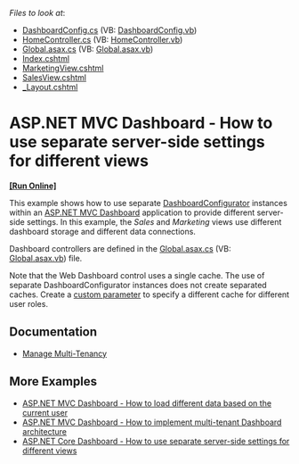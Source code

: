 <!-- default file list -->
*Files to look at*:

* [DashboardConfig.cs](./CS/MvcDashboard_ServerSideApi/App_Start/DashboardConfig.cs) (VB: [DashboardConfig.vb](./VB/MvcDashboard_ServerSideApi/App_Start/DashboardConfig.vb))
* [HomeController.cs](./CS/MvcDashboard_ServerSideApi/Controllers/HomeController.cs) (VB: [HomeController.vb](./VB/MvcDashboard_ServerSideApi/Controllers/HomeController.vb))
* [Global.asax.cs](./CS/MvcDashboard_ServerSideApi/Global.asax.cs) (VB: [Global.asax.vb](./VB/MvcDashboard_ServerSideApi/Global.asax.vb))
* [Index.cshtml](./CS/MvcDashboard_ServerSideApi/Views/Home/Index.cshtml)
* [MarketingView.cshtml](./CS/MvcDashboard_ServerSideApi/Views/Home/MarketingView.cshtml)
* [SalesView.cshtml](./CS/MvcDashboard_ServerSideApi/Views/Home/SalesView.cshtml)
* [_Layout.cshtml](./CS/MvcDashboard_ServerSideApi/Views/Shared/_Layout.cshtml)
<!-- default file list end -->
# ASP.NET MVC Dashboard - How to use separate server-side settings for different views
<!-- run online -->
**[[Run Online]](https://codecentral.devexpress.com/128579193/)**
<!-- run online end -->


This example shows how to use separate [DashboardConfigurator](https://docs.devexpress.com/Dashboard/DevExpress.DashboardWeb.DashboardConfigurator) instances within an [ASP.NET MVC Dashboard](https://docs.devexpress.com/Dashboard/16977/web-dashboard/aspnet-mvc-dashboard-extension) application to provide different server-side settings. In this example, the _Sales_ and _Marketing_ views use different dashboard storage and different data connections.

Dashboard controllers are defined in the [Global.asax.cs](./CS/MvcDashboard_ServerSideApi/Global.asax.cs) (VB: [Global.asax.vb](./VB/MvcDashboard_ServerSideApi/Global.asax.vb)) file.

Note that the Web Dashboard control uses a single cache. The use of separate DashboardConfigurator instances does not create separated caches. Create a [custom parameter](https://docs.devexpress.com/Dashboard/118651/web-dashboard/general-information/security-considerations#cache-security) to specify a different cache for different user roles.

## Documentation

- [Manage Multi-Tenancy](https://docs.devexpress.com/Dashboard/402924/web-dashboard/dashboard-backend/manage-multi-tenancy)

## More Examples
- [ASP.NET MVC Dashboard - How to load different data based on the current user](https://github.com/DevExpress-Examples/DashboardDifferentUserDataMVC)
- [ASP.NET MVC Dashboard - How to implement multi-tenant Dashboard architecture](https://github.com/DevExpress-Examples/DashboardUserBasedMVC)
- [ASP.NET Core Dashboard - How to use separate server-side settings for different views](https://github.com/DevExpress-Examples/asp-net-core-dashboard-how-to-use-separate-server-side-settings-for-different-views)

